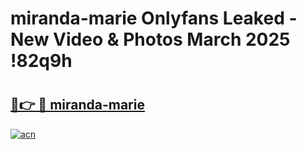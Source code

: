 # miranda-marie Onlyfans Leaked - New Video & Photos March 2025 !82q9h

# <h2><a href="https://bone1i.iuczelnia.edu.pl?title=miranda-marie&ref=82q9h">🔗👉 🔴 miranda-marie</a></h2>

[![acn](https://github.com/user-attachments/assets/0f9c940e-d8b0-45ae-aac7-cd30a18b3e1c)](https://bone1i.iuczelnia.edu.pl?title=miranda-marie&ref=82q9h)

